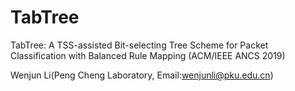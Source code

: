 # TabTree
 TabTree: A TSS-assisted Bit-selecting Tree Scheme for Packet Classification with Balanced Rule Mapping (ACM/IEEE ANCS 2019)
 
 Wenjun Li(Peng Cheng Laboratory, Email:wenjunli@pku.edu.cn)
